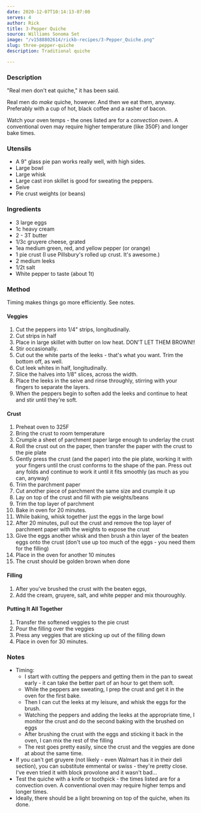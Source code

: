 ```yaml
---
date: 2020-12-07T10:14:13-07:00
serves: 4
author: Rick
title: 3-Pepper Quiche
source: Williams Sonoma Set
image: "/v1588802614/rickb-recipes/3-Pepper_Quiche.png"
slug: three-pepper-quiche
description: Traditional quiche

---
```

### Description

"Real men don't eat quiche," it has been said.

Real men do _make_ quiche, however.  And then we eat them, anyway.  Preferably with a cup of hot, black coffee and a rasher of bacon.

Watch your oven temps - the ones listed are for a _convection_ oven.  A conventional oven may require higher temperature (like 350F) and longer bake times.

### Utensils

* A 9" glass pie pan works really well, with high sides.
* Large bowl
* Large whisk
* Large cast iron skillet is good for sweating the peppers.
* Seive
* Pie crust weights (or beans)

### Ingredients

* 3 large eggs
* 1c heavy cream
* 2 - 3T butter
* 1/3c gruyere cheese, grated
* 1ea medium green, red, and yellow pepper (or orange)
* 1 pie crust (I use Pillsbury's rolled up crust.  It's awesome.)
* 2 medium leeks
* 1/2t salt
* White pepper to taste (about 1t)

### Method

Timing makes things go more efficiently.  See notes.

#### Veggies

1. Cut the peppers into 1/4" strips, longitudinally.
2. Cut strips in half
3. Place in large skillet with butter on low heat.  DON'T LET THEM BROWN!!
4. Stir occasionally.
5. Cut out the white parts of the leeks - that's what you want.  Trim the bottom off, as well.
6. Cut leek whites in half, longitudinally.
7. Slice the halves into 1/8" slices, across the width.
8. Place the leeks in the seive and rinse throughly, stirring with your fingers to separate the layers.
9. When the peppers begin to soften add the leeks and continue to heat and stir until they're soft.

#### Crust

 1. Preheat oven to 325F
 2. Bring the crust to room temperature
 3. Crumple a sheet of parchment paper large enough to underlay the crust
 4. Roll the crust out on the paper, then transfer the paper with the crust to the pie plate
 5. Gently press the crust (and the paper) into the pie plate, working it with your fingers until the crust conforms to the shape of the pan.  Press out any folds and continue to work it until it fits smoothly (as much as you can, anyway)
 6. Trim the parchment paper
 7. Cut another piece of parchment the same size and crumple it up
 8. Lay on top of the crust and fill with pie weights/beans
 9. Trim the top layer of parchment
10. Bake in oven for 20 minutes.
11. While baking, whisk together just the eggs in the large bowl
12. After 20 minutes, pull out the crust and remove the top layer of parchment paper with the weights to expose the crust
13. Give the eggs another whisk and then brush a thin layer of the beaten eggs onto the crust (don't use up too much of the eggs - you need them for the filling)
14. Place in the oven  for another 10 minutes
15. The crust should be golden brown when done

#### Filling

1. After you've brushed the crust with the beaten eggs, 
2. Add the cream, gruyere, salt, and white pepper and mix thouroughly.

#### Putting It All Together

1. Transfer the softened veggies to the pie crust
2. Pour the filling over the veggies
3. Press any veggies that are sticking up out of the filling down
4. Place in oven for 30 minutes.

### Notes

* Timing:
  * I start with cutting the peppers and getting them in the pan to sweat early - it can take the better part of an hour to get them soft.
  * While the peppers are sweating, I prep the crust and get it in the oven for the first bake.
  * Then I can cut the leeks at my leisure, and whisk the eggs for the brush.
  * Watching the peppers and adding the leeks at the appropriate time, I monitor the crust and do the second baking with the brushed on eggs
  * After brushing the crust with the eggs and sticking it back in the oven, I can mix the rest of the filling
  * The rest goes pretty easily, since the crust and the veggies are done at about the same time.
* If you can't get gruyere (not likely - even Walmart has it in their deli section), you can substitute emmental or swiss - they're pretty close.  I've even tried it with block provolone and it wasn't bad...
* Test the quiche with a knife or toothpick - the times listed are for a convection oven.  A conventional oven may require higher temps and longer times.
* Ideally, there should be a light browning on top of the quiche, when its done.